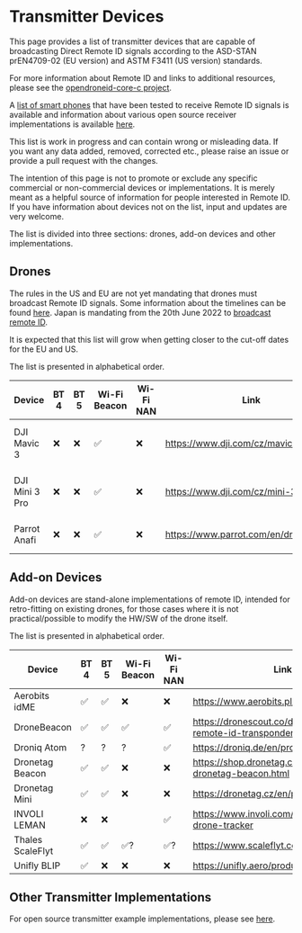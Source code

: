 # Transmitter Devices

This page provides a list of transmitter devices that are capable of broadcasting Direct Remote ID signals according to the ASD-STAN prEN4709-02 (EU version) and ASTM F3411 (US version) standards.

For more information about Remote ID and links to additional resources, please see the [opendroneid-core-c project](https://github.com/opendroneid/opendroneid-core-c#opendroneid-core-c).

A [list of smart phones](supported-smartphones.md) that have been tested to receive Remote ID signals is available and information about various open source receiver implementations is available [here](https://github.com/opendroneid/opendroneid-core-c#receiver-examples).

This list is work in progress and can contain wrong or misleading data.
If you want any data added, removed, corrected etc., please raise an issue or provide a pull request with the changes.

The intention of this page is not to promote or exclude any specific commercial or non-commercial devices or implementations.
It is merely meant as a helpful source of information for people interested in Remote ID.
If you have information about devices not on the list, input and updates are very welcome.

The list is divided into three sections: drones, add-on devices and other implementations.

## Drones

The rules in the US and EU are not yet mandating that drones must broadcast Remote ID signals.
Some information about the timelines can be found [here](https://github.com/opendroneid/opendroneid-core-c#timelines).
Japan is mandating from the 20th June 2022 to [broadcast remote ID](https://www.mlit.go.jp/koku/drone/en/).

It is expected that this list will grow when getting closer to the cut-off dates for the EU and US.

The list is presented in alphabetical order.

| Device        | BT 4 | BT 5 | Wi-Fi Beacon | Wi-Fi NAN | Link                                   | Notes                       |
| ------------- | ---- | ---- | ------------ | --------- | -------------------------------------- | --------------------------- |
| DJI Mavic 3   | ❌   | ❌   | ✅           | ❌        | https://www.dji.com/cz/mavic-3         | Range < 500 meters via smartphone |
| DJI Mini 3 Pro | ❌  | ❌   | ✅           | ❌        | https://www.dji.com/cz/mini-3-pro      | Range < 500 meters via smartphone |
| Parrot Anafi  | ❌   | ❌   | ✅           | ❌        | https://www.parrot.com/en/drones/anafi | FW version >= 1.8.0 required |

## Add-on Devices

Add-on devices are stand-alone implementations of remote ID, intended for retro-fitting on existing drones, for those cases where it is not practical/possible to modify the HW/SW of the drone itself.

The list is presented in alphabetical order.

| Device        | BT 4 | BT 5 | Wi-Fi Beacon | Wi-Fi NAN | Link                                                |
| ------------- | ---- | ---- | ------------ | --------- | --------------------------------------------------- |
| Aerobits idME | ✅   | ✅   | ❌           | ❌        | https://www.aerobits.pl/product/idme/               |
| DroneBeacon   | ✅   | ✅   | ✅           | ✅        | https://dronescout.co/dronebeacon-remote-id-transponder/ |
| Droniq Atom   | ?    | ?    | ?            | ✅        | https://droniq.de/en/products/atom-flarm           |
| Dronetag Beacon | ✅ | ✅   | ❌           | ❌        | https://shop.dronetag.cz/en/products/21-dronetag-beacon.html |
| Dronetag Mini | ✅   | ✅   | ❌           | ❌        | https://dronetag.cz/en/products/mini/               |
| INVOLI LEMAN  | ❌   | ❌   |              | ✅        | https://www.involi.com/products/leman-drone-tracker |
| Thales ScaleFlyt | ✅ | ✅  | ✅?          | ✅?       | https://www.scaleflyt.com/remoteid                   |
| Unifly BLIP   | ✅   | ❌   | ❌           | ❌        | https://unifly.aero/products/blip                  |

## Other Transmitter Implementations

For open source transmitter example implementations, please see [here](https://github.com/opendroneid/opendroneid-core-c#transmitter-examples).
